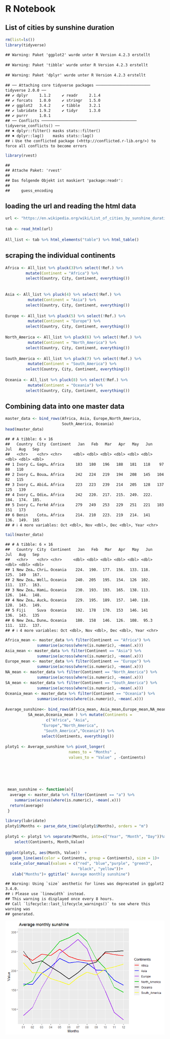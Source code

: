R Notebook
================

## List of cities by sunshine duration

``` r
rm(list=ls())
library(tidyverse)
```

    ## Warning: Paket 'ggplot2' wurde unter R Version 4.2.3 erstellt

    ## Warning: Paket 'tibble' wurde unter R Version 4.2.3 erstellt

    ## Warning: Paket 'dplyr' wurde unter R Version 4.2.3 erstellt

    ## ── Attaching core tidyverse packages ──────────────────────── tidyverse 2.0.0 ──
    ## ✔ dplyr     1.1.2     ✔ readr     2.1.4
    ## ✔ forcats   1.0.0     ✔ stringr   1.5.0
    ## ✔ ggplot2   3.4.2     ✔ tibble    3.2.1
    ## ✔ lubridate 1.9.2     ✔ tidyr     1.3.0
    ## ✔ purrr     1.0.1     
    ## ── Conflicts ────────────────────────────────────────── tidyverse_conflicts() ──
    ## ✖ dplyr::filter() masks stats::filter()
    ## ✖ dplyr::lag()    masks stats::lag()
    ## ℹ Use the conflicted package (<http://conflicted.r-lib.org/>) to force all conflicts to become errors

``` r
library(rvest)
```

    ## 
    ## Attache Paket: 'rvest'
    ## 
    ## Das folgende Objekt ist maskiert 'package:readr':
    ## 
    ##     guess_encoding

## loading the url and reading the html data

``` r
url <- "https://en.wikipedia.org/wiki/List_of_cities_by_sunshine_duration"

tab <- read_html(url)

All_list <- tab %>% html_elements("table") %>% html_table()
```

## scraping the individual continents

``` r
Africa <- All_list %>% pluck(3)%>% select(!Ref.) %>%
         mutate(Continent = "Africa") %>% 
         select(Country, City, Continent, everything())


Asia <- All_list %>% pluck(4) %>% select(!Ref.) %>%
          mutate(Continent = "Asia") %>% 
         select(Country, City, Continent, everything())

Europe <- All_list %>% pluck(5) %>% select(!Ref.) %>%
          mutate(Continent = "Europe") %>% 
         select(Country, City, Continent, everything())

North_America <- All_list %>% pluck(6) %>% select(!Ref.) %>%
          mutate(Continent = "North_America") %>% 
         select(Country, City, Continent, everything())

South_America <- All_list %>% pluck(7) %>% select(!Ref.) %>%
          mutate(Continent = "South_America") %>% 
         select(Country, City, Continent, everything())

Oceania <- All_list %>% pluck(8) %>% select(!Ref.) %>%
          mutate(Continent = "Oceania") %>% 
         select(Country, City, Continent, everything())
```

## Combining data into one master data

``` r
master_data <- bind_rows(Africa, Asia, Europe,North_America,
                         South_America, Oceania)
head(master_data)
```

    ## # A tibble: 6 × 16
    ##   Country  City  Continent   Jan   Feb   Mar   Apr   May   Jun   Jul   Aug   Sep
    ##   <chr>    <chr> <chr>     <dbl> <dbl> <dbl> <dbl> <dbl> <dbl> <dbl> <dbl> <dbl>
    ## 1 Ivory C… Gagn… Africa     183   180   196   188   181   118    97    80   110 
    ## 2 Ivory C… Boua… Africa     242   224   219   194   208   145   104    82   115 
    ## 3 Ivory C… Abid… Africa     223   223   239   214   205   128   137   125   139 
    ## 4 Ivory C… Odie… Africa     242   220.  217.  215.  249.  222.  184.  174.  185.
    ## 5 Ivory C… Ferké Africa     279   249   253   229   251   221   183   151   173 
    ## 6 Benin    Coto… Africa     214.  210   223.  219   214.  141   136.  149.  165 
    ## # ℹ 4 more variables: Oct <dbl>, Nov <dbl>, Dec <dbl>, Year <chr>

``` r
tail(master_data)
```

    ## # A tibble: 6 × 16
    ##   Country  City  Continent   Jan   Feb   Mar   Apr   May   Jun   Jul   Aug   Sep
    ##   <chr>    <chr> <chr>     <dbl> <dbl> <dbl> <dbl> <dbl> <dbl> <dbl> <dbl> <dbl>
    ## 1 New Zea… Chri… Oceania    224.  190.  177.  156.  133. 118.   125.  149   167.
    ## 2 New Zea… Well… Oceania    240.  205   195.  154.  126  102.   111.  137.  163.
    ## 3 New Zea… Hami… Oceania    230.  193.  193.  165.  138. 113.   126.  144.  148.
    ## 4 New Zea… Auck… Oceania    229.  195.  189.  157.  140. 110.   128.  143.  149.
    ## 5 Fiji     Suva  Oceania    192.  178   170.  153   146. 141    136.  143.  135 
    ## 6 New Zea… Dune… Oceania    180.  158   146.  126.  108.  95.3  111.  122.  137.
    ## # ℹ 4 more variables: Oct <dbl>, Nov <dbl>, Dec <dbl>, Year <chr>

``` r
Africa_mean <- master_data %>% filter(Continent == "Africa") %>%
              summarise(across(where(is.numeric), ~mean(.x)))
Asia_mean <- master_data %>% filter(Continent == "Asia") %>%
              summarise(across(where(is.numeric), ~mean(.x)))
Europe_mean <- master_data %>% filter(Continent == "Europe") %>%
              summarise(across(where(is.numeric), ~mean(.x)))
NA_mean <- master_data %>% filter(Continent == "North_America") %>%
              summarise(across(where(is.numeric), ~mean(.x)))
SA_mean <- master_data %>% filter(Continent == "South_America") %>%
              summarise(across(where(is.numeric), ~mean(.x)))
Oceania_mean <- master_data %>% filter(Continent == "Oceania") %>%
              summarise(across(where(is.numeric), ~mean(.x)))

Average_sunshine<- bind_rows(Africa_mean, Asia_mean,Europe_mean,NA_mean,
          SA_mean,Oceania_mean ) %>% mutate(Continents = 
                  c("Africa", "Asia",
                "Europe","North_America",
                 "South_America","Oceania")) %>%
                select(Continents, everything())

ploty1 <- Average_sunshine %>% pivot_longer(
                            names_to = "Months" ,
                            values_to = "Value" , -Continents)
  
  
  
  
          
 mean_sunshine <- function(a){
  average <- master_data %>% filter(Continent == "a") %>%
    summarise(across(where(is.numeric), ~mean(.x)))
  return(average)
 }
```

``` r
library(lubridate)
ploty1$Months <- parse_date_time((ploty1$Months), orders = "m") 

ploty1 <- ploty1 %>% separate(Months, into=c("Year", "Month", "Day"))%>%
    select(Continents, Month,Value)

ggplot(ploty1, aes(Month, Value))  +
   geom_line(aes(color = Continents, group = Continents), size = 1)+
  scale_color_manual(values = c("red", "blue","purple", "green3",
                                "black", "yellow"))+
   xlab("Months")+ ggtitle(" Average monthly sunshine")
```

    ## Warning: Using `size` aesthetic for lines was deprecated in ggplot2 3.4.0.
    ## ℹ Please use `linewidth` instead.
    ## This warning is displayed once every 8 hours.
    ## Call `lifecycle::last_lifecycle_warnings()` to see where this warning was
    ## generated.

<img src="R_notebook_files/figure-gfm/unnamed-chunk-6-1.png" style="display: block; margin: auto;" />
